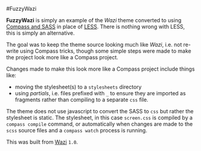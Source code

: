 #FuzzyWazi

**FuzzyWazi** is simply an example of the *Wazi* theme converted to using [Compass and SASS](http://compass-style.org/) in 
place of [LESS](http://lesscss.org).  There is nothing wrong with LESS, this is simply an alternative.

The goal was to keep the theme source looking much like *Wazi*, i.e. not re-write using 
Compass tricks, though some simple steps were made to make the project look more like a Compass project.  

Changes made to make this look more like a Compass project include things like:

- moving the stylesheet(s) to a ``stylesheets`` directory
- using *partials*, i.e. files prefixed with ``_`` to ensure they are imported as fragments rather than compiling to 
  a separate ``css`` file.

The theme does not use javascript to convert the SASS to ``css`` but rather the stylesheet is static.
The stylesheet, in this case ``screen.css`` is compiled by a ``compass compile`` command, 
or automatically when changes are made to the ``scss`` source files and a ``compass watch`` process is running.

This was built from [Wazi](https://github.com/ringmaster/wazi) ``1.0``.

